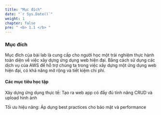 ```yaml
---
title: "Mục đích"
date: "`r Sys.Date()`"
weight: 1
chapter: false
pre: " <b> 1.1 </b> "
---
```


### Mục đích

Mục đích của bài lab là cung cấp cho người học một trải nghiệm thực hành toàn diện về việc xây dựng ứng dụng web hiện đại. Bằng cách sử dụng các dịch vụ của AWS để hỗ trợ chúng ta trong việc xây dựng một ứng dụng web hiện đại, có khả năng mở rộng và tiết kiệm chi phí.

#### Các mục tiêu học tập

Xây dựng ứng dụng thực tế: Tạo ra web app có đầy đủ tính năng CRUD và upload hình ảnh

Tối ưu hiệu năng: Áp dụng best practices cho bảo mật và performance
